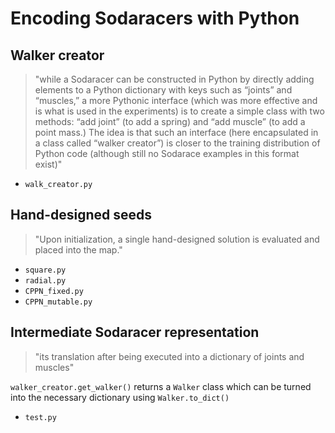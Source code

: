 # Encoding Sodaracers with Python

## Walker creator
> "while a Sodaracer can be constructed in Python by directly adding elements to a Python dictionary with keys such as “joints” and “muscles,” a more Pythonic interface (which was more effective and is what is used in the experiments) is to create a simple class with two methods: “add joint” (to add a spring) and “add muscle” (to add a point mass.) The idea is that such an interface (here encapsulated in a class called “walker creator”) is closer to the training distribution of Python code (although still no Sodarace examples in this format exist)"
* `walk_creator.py`

## Hand-designed seeds
> "Upon initialization, a single hand-designed solution is evaluated and placed into the map."
* `square.py`
* `radial.py`
* `CPPN_fixed.py`
* `CPPN_mutable.py`

## Intermediate Sodaracer representation
> "its translation after being executed into a dictionary of joints and muscles"

`walker_creator.get_walker()` returns a `Walker` class which can be turned into the necessary dictionary using `Walker.to_dict()`
* `test.py`
